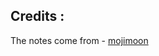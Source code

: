 ## Credits :
The notes come from - [mojimoon]( https://github.com/mojimoon/CityU-CS/blob/main/notes/GE1305_Foundation_Physics.pdf )  
